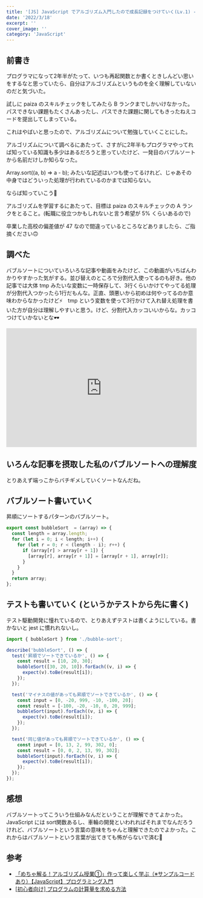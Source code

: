 ```yaml
---
title: '[JS] JavaScript でアルゴリズム入門したので成長記録をつけていく(Lv.1) - バブルソート編'
date: '2022/3/18'
excerpt: ''
cover_image: ''
category: 'JavaScript'
---
```


## 前書き

プログラマになって2年半がたって、いつも再起関数とか書くときしんどい思いをするなと思っていたら、自分はアルゴリズムというものを全く理解していないのだと気づいた。

試しに paiza のスキルチェックをしてみたら B ランクまでしかいけなかった。パスできない課題もたくさんあったし、パスできた課題に関してもきったねえコードを提出してしまっている。

これはやばいと思ったので、アルゴリズムについて勉強していくことにした。

アルゴリズムについて調べるにあたって、さすがに2年半もプログラマやってれば知っている知識も多少はあるだろうと思っていたけど、一発目のバブルソートから名前だけしか知らなった。

Array.sort((a, b) ⇒ a - b); みたいな記述はいつも使ってるけれど、じゃあその中身ではどういった処理が行われているのかまでは知らない。

ならば知っていこう💪

アルゴリズムを学習するにあたって、目標は paiza のスキルチェックの A ランクをとること。(転職に役立つかもしれないと言う希望が 5% くらいあるので)

卒業した高校の偏差値が 47 なので間違っているところなどありましたら、ご指摘ください🙃

## 調べた

バブルソートについていろいろな記事や動画をみたけど、この動画がいちばんわかりやすかった気がする。並び替えのところで分割代入使ってるのも好き。他の記事では大体 tmp みたいな変数に一時保存して、3行くらいかけてやってる処理が分割代入つかったら1行だもんな。正直、頭悪いから初めは何やってるのか意味わからなかったけど⚡️　tmp という変数を使って3行かけて入れ替え処理を書いた方が自分は理解しやすいと思う。けど、分割代入カッコいいからな。カッコつけていかないとな🕶

<iframe width="100%" height="315" src="https://www.youtube.com/embed/5hApch5oV3E" title="YouTube video player" frameborder="0" allow="accelerometer; autoplay; clipboard-write; encrypted-media; gyroscope; picture-in-picture" allowfullscreen></iframe>

## いろんな記事を摂取した私のバブルソートへの理解度

とりあえず端っこからバチギメしていくソートなんだね。

## バブルソート書いていく

昇順にソートするパターンのバブルソート。

```jsx
export const bubbleSort  = (array) => { 
  const length = array.length;
  for (let i = 0; i < length; i++) {
    for (let r = 0; r < (length - i); r++) {
      if (array[r] > array[r + 1]) {
        [array[r], array[r + 1]] = [array[r + 1], array[r]];
      }
    }
  }
  return array;
};
```

## テストも書いていく (というかテストから先に書く)

テスト駆動開発に憧れているので、とりあえずテストは書くようにしている。書かないと jest に慣れれないし。

```jsx
import { bubbleSort } from './bubble-sort';

describe('bubbleSort', () => {
  test('昇順でソートできているか', () => {
    const result = [10, 20, 30];
    bubbleSort([30, 20, 10]).forEach((v, i) => {
      expect(v).toBe(result[i]);
    });
  });

  test('マイナスの値があっても昇順でソートできているか', () => {
    const input = [0, -20, 999, -10, -100, 20];
    const result = [-100, -20, -10, 0, 20, 999];
    bubbleSort(input).forEach((v, i) => {
      expect(v).toBe(result[i]);
    });
  });

  test('同じ値があっても昇順でソートできているか', () => {
    const input = [0, 13, 2, 99, 302, 0];
    const result = [0, 0, 2, 13, 99, 302];
    bubbleSort(input).forEach((v, i) => {
      expect(v).toBe(result[i]);
    });
  });
});
```

## 感想

バブルソートってこういう仕組みなんだということが理解できてよかった。JavaScript には sort関数あるし、車輪の開発といわれればそれまでなんだろうけれど、バブルソートという言葉の意味をちゃんと理解できたのでよかった。これからはバブルソートという言葉が出てきても怖がらないで済む💪

## 参考

- [「めちゃ解る！アルゴリズム授業①」作って楽しく学ぶ（※サンプルコードあり）【JavaScript】プログラミング入門](https://www.youtube.com/watch?v=5hApch5oV3E)
- [[初心者向け] プログラムの計算量を求める方法](https://qiita.com/cotrpepe/items/1f4c38cc9d3e3a5f5e9c)